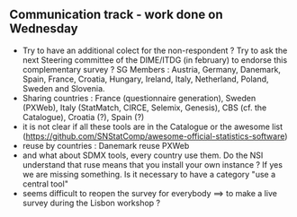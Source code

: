 ## Communication track - work done on Wednesday

  * Try to have an additional colect for the non-respondent ? Try to ask the next Steering committee of the DIME/ITDG (in february) to endorse this complementary survey ? SG Members : Austria, Germany, Danemark, Spain, France, Croatia, Hungary, Ireland, Italy, Netherland, Poland, Sweden and Slovenia.
  * Sharing countries : France (questionnaire generation), Sweden (PXWeb), Italy (StatMatch, CIRCE, Selemix, Genesis), CBS (cf. the Catalogue), Croatia (?), Spain (?)
  * it is not clear if all these tools are in the Catalogue or the awesome list (https://github.com/SNStatComp/awesome-official-statistics-software)
  * reuse by countries : Danemark reuse PXWeb
  * and what about SDMX tools, every country use them. Do the NSI understand that ruse means that you install your own instance ? If yes we are missing something. Is it necessary to have a category "use a central tool"
  * seems difficult to reopen the survey for everybody ==> to make a live survey during the Lisbon workshop ?
